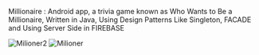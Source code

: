 Millionaire :
Android app, a trivia game known as Who Wants to Be a Millionaire, Written
in Java, Using Design Patterns Like Singleton, FACADE and Using Server
Side in FIREBASE

![Milioner2](https://user-images.githubusercontent.com/54178015/96872412-47eac300-147c-11eb-861c-4066d12ece12.png) ![Milioner](https://user-images.githubusercontent.com/54178015/96872423-4ae5b380-147c-11eb-942a-26d860c50895.png)
